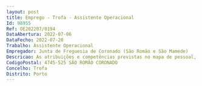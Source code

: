 ```yaml
--- 
layout: post
title: Emprego - Trofa - Assistente Operacional
Id: 98955
Ref: OE202207/0194
DataAbertura: 2022-07-06
DataFecho: 2022-07-20
Trabalho: Assistente Operacional
Empregador: Junta de Freguesia de Coronado (São Romão e São Mamede)
Descricao: As atribuições e competências previstas no mapa de pessoal, para o ano de 2022, da União das Freguesias de Coronado (São Romão e São Mamede) na carreira e categoria de Assistente Operacional, nomeadamente, desenvolve funções que se enquadram em apoio à execução de serviços técnicos e especializados, tratando da comunicação, recolha e tratamento de informação especializada, providenciando a sua correção e seguimento adequado  examina e confere os elementos constantes dos processos, anotando faltas e anomalias, providenciado pela sua correção e andamento, através de ofícios, informações ou notas, em conformidade com a legislação existente, conjugado com o conteúdo funcional no anexo à LTFP, ao qual corresponde o grau 1 de complexidade funcional.
CodigoPostal: 4745-525 SÃO ROMÃO CORONADO
Concelho: Trofa
Distrito: Porto
--- 
```


